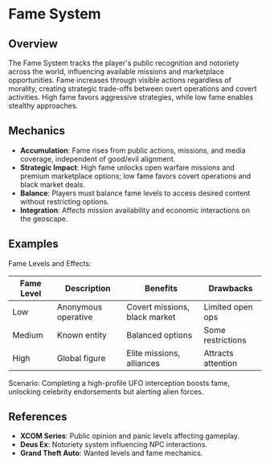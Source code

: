 # Fame System

## Overview
The Fame System tracks the player's public recognition and notoriety across the world, influencing available missions and marketplace opportunities. Fame increases through visible actions regardless of morality, creating strategic trade-offs between overt operations and covert activities. High fame favors aggressive strategies, while low fame enables stealthy approaches.

## Mechanics
- **Accumulation**: Fame rises from public actions, missions, and media coverage, independent of good/evil alignment.
- **Strategic Impact**: High fame unlocks open warfare missions and premium marketplace options; low fame favors covert operations and black market deals.
- **Balance**: Players must balance fame levels to access desired content without restricting options.
- **Integration**: Affects mission availability and economic interactions on the geoscape.

## Examples

Fame Levels and Effects:

| Fame Level | Description | Benefits | Drawbacks |
|------------|-------------|----------|-----------|
| Low | Anonymous operative | Covert missions, black market | Limited open ops |
| Medium | Known entity | Balanced options | Some restrictions |
| High | Global figure | Elite missions, alliances | Attracts attention |

Scenario: Completing a high-profile UFO interception boosts fame, unlocking celebrity endorsements but alerting alien forces.

## References
- **XCOM Series**: Public opinion and panic levels affecting gameplay.
- **Deus Ex**: Notoriety system influencing NPC interactions.
- **Grand Theft Auto**: Wanted levels and fame mechanics.